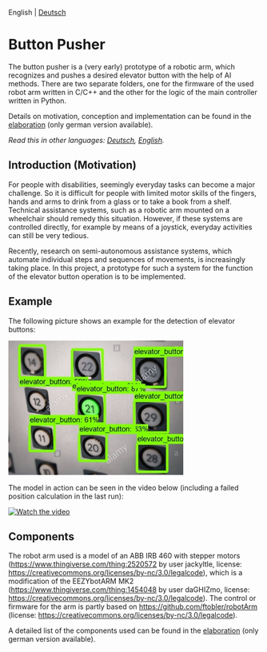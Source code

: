 English | [Deutsch](README_DE.md)  

# Button Pusher
The button pusher is a (very early) prototype of a robotic arm, which recognizes and pushes a desired elevator button with the help of AI methods.
There are two separate folders, one for the firmware of the used robot arm written in C/C++ and the other for the logic of the main controller written in Python.

Details on motivation, conception and implementation can be found in the [elaboration](Ausarbeitung.pdf) (only german version available).

*Read this in other languages: [Deutsch](README_DE.md), [English](README.md).*

## Introduction (Motivation)
For people with disabilities, seemingly everyday tasks can become a major challenge. So it is difficult for people with limited motor 
skills of the fingers, hands and arms to drink from a glass or to take a book from a shelf. 
Technical assistance systems, such as a robotic arm mounted on a wheelchair should remedy this situation. 
However, if these systems are controlled directly, for example by means of a joystick, everyday activities can still be very tedious.

Recently, research on semi-autonomous assistance systems, which automate individual steps and sequences of movements, is increasingly taking place.
In this project, a prototype for such a system for the function of the elevator button operation is to be implemented.

## Example

The following picture shows an example for the detection of elevator buttons:

![Tasterdetektion](examples/tasterdetektion1.jpg) 

The model in action can be seen in the video below (including a failed position calculation in the last run):

[![Watch the video](examples/video_klein.png)](https://youtu.be/MIyK-7KVxIM)

## Components
The robot arm used is a model of an ABB IRB 460 with stepper motors (https://www.thingiverse.com/thing:2520572 by user jackyltle, license: https://creativecommons.org/licenses/by-nc/3.0/legalcode),
which is a modification of the EEZYbotARM MK2 (https://www.thingiverse.com/thing:1454048 by user daGHIZmo, license: https://creativecommons.org/licenses/by-nc/3.0/legalcode). 
The control or firmware for the arm is partly based on https://github.com/ftobler/robotArm (license: https://creativecommons.org/licenses/by-nc/3.0/legalcode).

A detailed list of the components used can be found in the [elaboration](Ausarbeitung.pdf) (only german version available).



